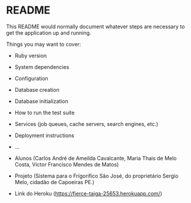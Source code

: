 # README

This README would normally document whatever steps are necessary to get the
application up and running.

Things you may want to cover:

* Ruby version

* System dependencies

* Configuration

* Database creation

* Database initialization

* How to run the test suite

* Services (job queues, cache servers, search engines, etc.)

* Deployment instructions

* ...

* Alunos (Carlos André de Ameilda Cavalcante, Maria Thais de Melo Costa, Victor Francisco Mendes de Matos)
        
* Projeto (Sistema para o Frígorifico São José, do proprietário Sergio Melo, cidadão de Capoeiras PE.)

* Link do Heroku (https://fierce-taiga-25653.herokuapp.com/)         